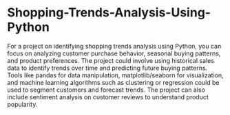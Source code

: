 # Shopping-Trends-Analysis-Using-Python
For a project on identifying shopping trends analysis using Python, you can focus on analyzing customer purchase behavior, seasonal buying patterns, and product preferences. The project could involve using historical sales data to identify trends over time and predicting future buying patterns. Tools like pandas for data manipulation, matplotlib/seaborn for visualization, and machine learning algorithms such as clustering or regression could be used to segment customers and forecast trends. The project can also include sentiment analysis on customer reviews to understand product popularity.
